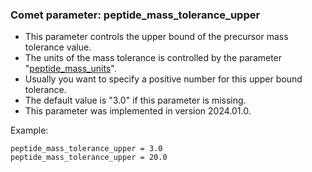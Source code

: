 ### Comet parameter: peptide_mass_tolerance_upper

- This parameter controls the upper bound of the precursor mass tolerance value.
- The units of the mass tolerance is controlled by the parameter "[peptide_mass_units](peptide_mass_units.html)".
- Usually you want to specify a positive number for this upper bound tolerance.
- The default value is "3.0" if this parameter is missing.
- This parameter was implemented in version 2024.01.0.

Example:
```
peptide_mass_tolerance_upper = 3.0
peptide_mass_tolerance_upper = 20.0
```
